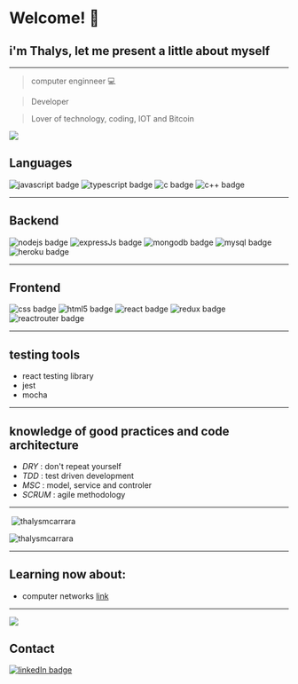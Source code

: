 # Welcome! :metal:
## i'm Thalys, let me present a little about myself

---
  >computer enginneer :computer:

  > Developer 

  >Lover of technology, coding, IOT and Bitcoin

![](https://c.tenor.com/yZkIeMDcbsQAAAAS/fiesta-dance.gif)
## **Languages**

![javascript badge](https://img.shields.io/badge/JavaScript-323330?style=for-the-badge&logo=javascript&logoColor=F7DF1E)
![typescript badge](https://img.shields.io/badge/TypeScript-007ACC?style=for-the-badge&logo=typescript&logoColor=white)
![c badge](https://img.shields.io/badge/C-00599C?style=for-the-badge&logo=c&logoColor=white)
![c++ badge](https://img.shields.io/badge/C%2B%2B-00599C?style=for-the-badge&logo=c%2B%2B&logoColor=white)

---
## **Backend**
![nodejs badge](https://img.shields.io/badge/Node.js-43853D?style=for-the-badge&logo=node.js&logoColor=white)
![expressJs badge](https://img.shields.io/badge/Express.js-404D59?style=for-the-badge)
![mongodb badge](https://img.shields.io/badge/MongoDB-4EA94B?style=for-the-badge&logo=mongodb&logoColor=white)
![mysql badge](https://img.shields.io/badge/MySQL-00000F?style=for-the-badge&logo=mysql&logoColor=white)
![heroku badge](https://img.shields.io/badge/Heroku-430098?style=for-the-badge&logo=heroku&logoColor=white)


---

## **Frontend**
![css badge](https://img.shields.io/badge/CSS3-1572B6?style=for-the-badge&logo=css3&logoColor=white)
![html5 badge](https://img.shields.io/badge/HTML5-E34F26?style=for-the-badge&logo=html5&logoColor=white)
![react badge](https://img.shields.io/badge/React-20232A?style=for-the-badge&logo=react&logoColor=61DAFB)
![redux badge](https://img.shields.io/badge/Redux-593D88?style=for-the-badge&logo=redux&logoColor=white)
![reactrouter badge](https://img.shields.io/badge/React_Router-CA4245?style=for-the-badge&logo=react-router&logoColor=white)

---

## **testing tools**
  - react testing library
  - jest
  - mocha

---

## **knowledge of good practices and code architecture**

  - *DRY* : don't repeat yourself
  - *TDD* : test driven development
  - *MSC* : model, service and controler
  - *SCRUM* : agile methodology

---

<p>&nbsp;<img align="center" src="https://github-readme-stats.vercel.app/api?username=thalysmcarrara&show_icons=true&locale=en" alt="thalysmcarrara" /></p>


<p><img align="center" src="https://github-readme-streak-stats.herokuapp.com/?user=thalysmcarrara&" alt="thalysmcarrara" /></p>

---

## Learning now about:
  - computer networks [link](https://www.amazon.com.br/Redes-computadores-internet-abordagem-top-down-dp-8581436773/dp/8581436773/ref=dp_ob_image_bk)

---

![](https://c.tenor.com/_FeTJs4L9QUAAAAC/im-a-developer-craig-dennis-freecodecamp.gif)


## Contact 

[![linkedIn badge](https://img.shields.io/badge/LinkedIn-0077B5?style=for-the-badge&logo=linkedin&logoColor=white)](https://www.linkedin.com/in/thalys-matias-carrara/)
